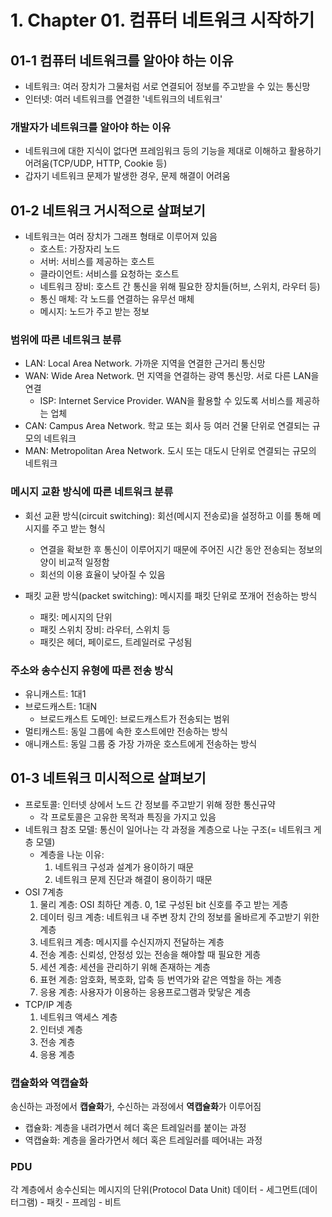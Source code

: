 # 1. Chapter 01. 컴퓨터 네트워크 시작하기
## 01-1 컴퓨터 네트워크를 알아야 하는 이유
- 네트워크: 여러 장치가 그물처럼 서로 연결되어 정보를 주고받을 수 있는 통신망
- 인터넷: 여러 네트워크를 연결한 '네트워크의 네트워크'

### 개발자가 네트워크를 알아야 하는 이유
- 네트워크에 대한 지식이 없다면 프레임워크 등의 기능을 제대로 이해하고 활용하기 어려움(TCP/UDP, HTTP, Cookie 등)
- 갑자기 네트워크 문제가 발생한 경우, 문제 해결이 어려움

## 01-2 네트워크 거시적으로 살펴보기
- 네트워크는 여러 장치가 그래프 형태로 이루어져 있음
  - 호스트: 가장자리 노드
  - 서버: 서비스를 제공하는 호스트
  - 클라이언트: 서비스를 요청하는 호스트
  - 네트워크 장비: 호스트 간 통신을 위해 필요한 장치들(허브, 스위치, 라우터 등)
  - 통신 매체: 각 노드를 연결하는 유무선 매체
  - 메시지: 노드가 주고 받는 정보

### 범위에 따른 네트워크 분류
- LAN: Local Area Network. 가까운 지역을 연결한 근거리 통신망
- WAN: Wide Area Network. 먼 지역을 연결하는 광역 통신망. 서로 다른 LAN을 연결
  - ISP: Internet Service Provider. WAN을 활용할 수 있도록 서비스를 제공하는 업체
- CAN: Campus Area Network. 학교 또는 회사 등 여러 건물 단위로 연결되는 규모의 네트워크
- MAN: Metropolitan Area Network. 도시 또는 대도시 단위로 연결되는 규모의 네트워크

### 메시지 교환 방식에 따른 네트워크 분류
- 회선 교환 방식(circuit switching): 회선(메시지 전송로)을 설정하고 이를 통해 메시지를 주고 받는 형식
  - 연결을 확보한 후 통신이 이루어지기 때문에 주어진 시간 동안 전송되는 정보의 양이 비교적 일정함
  - 회선의 이용 효율이 낮아질 수 있음

- 패킷 교환 방식(packet switching): 메시지를 패킷 단위로 쪼개어 전송하는 방식
  - 패킷: 메시지의 단위
  - 패킷 스위치 장비: 라우터, 스위치 등
  - 패킷은 헤더, 페이로드, 트레일러로 구성됨

### 주소와 송수신지 유형에 따른 전송 방식
- 유니캐스트: 1대1
- 브로드캐스트: 1대N
  - 브로드캐스트 도메인: 브로드캐스트가 전송되는 범위
- 멀티캐스트: 동일 그룹에 속한 호스트에만 전송하는 방식
- 애니캐스트: 동일 그룹 중 가장 가까운 호스트에게 전송하는 방식


## 01-3 네트워크 미시적으로 살펴보기
- 프로토콜: 인터넷 상에서 노드 간 정보를 주고받기 위해 정한 통신규약
  - 각 프로토콜은 고유한 목적과 특징을 가지고 있음
- 네트워크 참조 모델: 통신이 일어나는 각 과정을 계층으로 나눈 구조(= 네트워크 게층 모델)
  - 계층을 나눈 이유:
    1. 네트워크 구성과 설계가 용이하기 때문
    2. 네트워크 문제 진단과 해결이 용이하기 때문
- OSI 7계층
  1. 물리 계층: OSI 최하단 계층. 0, 1로 구성된 bit 신호를 주고 받는 게층
  2. 데이터 링크 계층: 네트워크 내 주변 장치 간의 정보를 올바르게 주고받기 위한 계층
  3. 네트워크 계층: 메시지를 수신지까지 전달하는 계층
  4. 전송 계층: 신뢰성, 안정성 있는 전송을 해야할 때 필요한 게층
  5. 세션 계층: 세션을 관리하기 위해 존재하는 계층
  6. 표현 계층: 암호화, 복호화, 압축 등 번역가와 같은 역할을 하는 계층
  7. 응용 계층: 사용자가 이용하는 응용프로그램과 맞닿은 계층
- TCP/IP 계층
  1. 네트워크 액세스 계층
  2. 인터넷 계층
  3. 전송 계층
  4. 응용 계층

### 캡슐화와 역캡슐화  
송신하는 과정에서 **캡슐화**가, 수신하는 과정에서 **역캡슐화**가 이루어짐
- 캡슐화: 계층을 내려가면서 헤더 혹은 트레일러를 붙이는 과정
- 역캡슐화: 계층을 올라가면서 헤더 혹은 트레일러를 떼어내는 과정

### PDU
각 계층에서 송수신되는 메시지의 단위(Protocol Data Unit)
데이터 - 세그먼트(데이터그램) - 패킷 - 프레임 - 비트